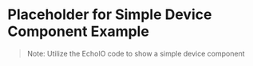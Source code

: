 # Placeholder for Simple Device Component Example

> Note:  Utilize the EchoIO code to show a simple device component
